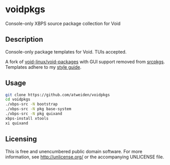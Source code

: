 voidpkgs
========

Console-only XBPS source package collection for Void


Description
-----------

Console-only package templates for Void. TUIs accepted.

A fork of [void-linux/void-packages][void-linux/void-packages] with GUI
support removed from [srcpkgs][srcpkgs]. Templates adhere to my [style
guide][style guide].


Usage
-----

```sh
git clone https://github.com/atweiden/voidpkgs
cd voidpkgs
./xbps-src -N bootstrap
./xbps-src -N pkg base-system
./xbps-src -N pkg quixand
xbps-install xtools
xi quixand
```


Licensing
---------

This is free and unencumbered public domain software. For more
information, see http://unlicense.org/ or the accompanying UNLICENSE file.


[srcpkgs]: srcpkgs/
[style guide]: doc/STYLE.md
[void-linux/void-packages]: https://github.com/void-linux/void-packages
